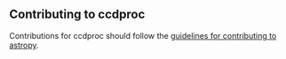Contributing to ccdproc
-----------------------

Contributions for ccdproc should follow the [guidelines for contributing to
astropy](https://github.com/astropy/astropy/blob/master/CONTRIBUTING.md).
